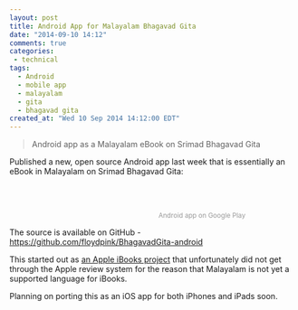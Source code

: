 ```yaml
---
layout: post
title: Android App for Malayalam Bhagavad Gita
date: "2014-09-10 14:12"
comments: true
categories:
 - technical
tags:
  - Android
  - mobile app
  - malayalam
  - gita
  - bhagavad gita
created_at: "Wed 10 Sep 2014 14:12:00 EDT"
---
```


> Android app as a Malayalam eBook on Srimad Bhagavad Gita

Published a new, open source Android app last week that is essentially an eBook in Malayalam on Srimad Bhagavad Gita:

<div style="text-align:center;">
    <a href="https://play.google.com/store/apps/details?id=com.floydpink.android.bhagavadgita" target="_blank" style="display:inline-block;overflow:hidden;background:url(https://floydpink.github.io/BhagavadGita/images/play-store.png) no-repeat;width:172px;height:60px;background-position:center;@media only screen{background-image:url(https://floydpink.github.io/BhagavadGita/images/play-store.png);}"></a>
    <span style="color:#999;font-size:smaller">Android app on Google Play</span>
</div>

The source is available on GitHub - https://github.com/floydpink/BhagavadGita-android

This started out as [an Apple iBooks project](https://github.com/floydpink/BhagavadGita/tree/apple-ibooks) that unfortunately did not get through the Apple review system for the reason that Malayalam is not yet a supported language for iBooks.

Planning on porting this as an iOS app for both iPhones and iPads soon.

